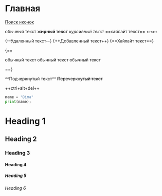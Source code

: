 # Главная

[Поиск иконок](https://squidfunk.github.io/mkdocs-material/reference/icons-emojis/#search)

обычный текст
**жирный текст**
*курсивный текст*
==хайлайт текст==
`текст`

{--Удаленный текст--}
{++Добавленный текст++}
{==Хайлайт текст==}

{==

обычный текст
обычный текст
обычный текст

==}

^^Подчеркнутый текст^^
~~Перечеркнутый текст~~

++ctrl+alt+del++

```python
name = "Dima"
print(name);
```

# Heading 1
## Heading 2
### Heading 3
#### Heading 4
##### Heading 5
###### Heading 6

